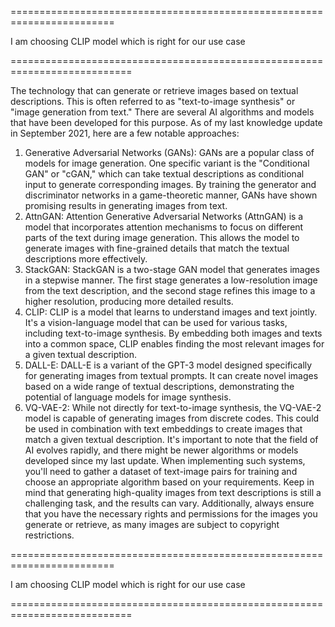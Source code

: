 
========================================================================

I am choosing CLIP model which is right for our use case


===========================================================================

The technology that can generate or retrieve images based on textual descriptions. This is often referred to as "text-to-image synthesis" or "image generation from text." There are several AI algorithms and models that have been developed for this purpose. As of my last knowledge update in September 2021, here are a few notable approaches:

1.	Generative Adversarial Networks (GANs): GANs are a popular class of models for image generation. One specific variant is the "Conditional GAN" or "cGAN," which can take textual descriptions as conditional input to generate corresponding images. By training the generator and discriminator networks in a game-theoretic manner, GANs have shown promising results in generating images from text.
2.	AttnGAN: Attention Generative Adversarial Networks (AttnGAN) is a model that incorporates attention mechanisms to focus on different parts of the text during image generation. This allows the model to generate images with fine-grained details that match the textual descriptions more effectively.
3.	StackGAN: StackGAN is a two-stage GAN model that generates images in a stepwise manner. The first stage generates a low-resolution image from the text description, and the second stage refines this image to a higher resolution, producing more detailed results.
4.	CLIP: CLIP is a model that learns to understand images and text jointly. It's a vision-language model that can be used for various tasks, including text-to-image synthesis. By embedding both images and texts into a common space, CLIP enables finding the most relevant images for a given textual description.
5.	DALL-E: DALL-E is a variant of the GPT-3 model designed specifically for generating images from textual prompts. It can create novel images based on a wide range of textual descriptions, demonstrating the potential of language models for image synthesis.
6.	VQ-VAE-2: While not directly for text-to-image synthesis, the VQ-VAE-2 model is capable of generating images from discrete codes. This could be used in combination with text embeddings to create images that match a given textual description.
It's important to note that the field of AI evolves rapidly, and there might be newer algorithms or models developed since my last update. When implementing such systems, you'll need to gather a dataset of text-image pairs for training and choose an appropriate algorithm based on your requirements.
Keep in mind that generating high-quality images from text descriptions is still a challenging task, and the results can vary. Additionally, always ensure that you have the necessary rights and permissions for the images you generate or retrieve, as many images are subject to copyright restrictions.

========================================================================

I am choosing CLIP model which is right for our use case


===========================================================================
